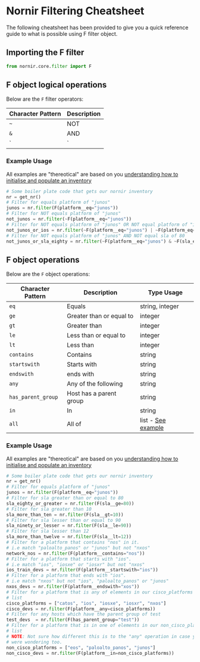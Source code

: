 # Nornir Filtering Cheatsheet

The following cheatsheet has been provided to give you a quick reference
guide to what is possible using F filter object.

## Importing the F filter

```python
from nornir.core.filter import F
```

## F object logical operations

Below are the `F` filter operators:

| Character Pattern | Description |
| ---------- | ------------ |
|`~` | NOT |
|`&` | AND |
|`|` | OR |

### Example Usage

All examples are "thereotical" are based on you [understanding how to initialise and populate an inventory](https://nornir.readthedocs.io/en/latest/tutorial/initializing_nornir.html)

```python
# Some boiler plate code that gets our nornir inventory
nr = get_nr()
# Filter for equals platform of "junos"
junos = nr.filter(F(platform__eq="junos"))
# Filter for NOT equals platform of "junos"
not_junos = nr.filter(~F(platform__eq="junos"))
# Filter for NOT equals platform of "junos" OR NOT equal platform of "ios"
not_junos_or_ios = nr.filter(~F(platform__eq="junos") | ~F(platform_eq="ios"))
# Filter for NOT equals platform of "junos" AND NOT equal sla of 80
not_junos_or_sla_eighty = nr.filter(~F(platform__eq="junos") & ~F(sla_eq=80))
```


## F object operations

Below are the `F` object operations:

| Character Pattern | Description | Type Usage |
| ---------- | ------------ |------ |
|`eq` | Equals | string, integer |
|`ge` | Greater than or equal to | integer |
|`gt`| Greater than | integer |
|`le` | Less than or equal to | integer |
|`lt`| Less than | integer |
|`contains` | Contains | string |
|`startswith` | Starts with | string |
|`endswith` | ends with | string |
|`any` | Any of the following | string |
|`has_parent_group`| Host has a parent group | string |
|`in`| In | string |
|`all`| All of | list - [See example](https://github.com/nornir-automation/nornir/blob/master/tests/core/test_filter.py#L128) |

### Example Usage

All examples are "thereotical" are based on you [understanding how to initialise and populate an inventory](https://nornir.readthedocs.io/en/latest/tutorial/initializing_nornir.html)

```python
# Some boiler plate code that gets our nornir inventory
nr = get_nr()
# Filter for equals platform of "junos"
junos = nr.filter(F(platform__eq="junos"))
# Filter for sla greater than or equal to 80
sla_eighty_or_greater = nr.filter(F(sla__ge=80))
# Filter for sla greater than 10
sla_more_than_ten = nr.filter(F(sla__gt=10))
# Filter for sla lesser than or equal to 90
sla_ninety_or_lesser = nr.filter(F(sla__le=90))
# Filter for sla lesser than 12
sla_more_than_twelve = nr.filter(F(sla__lt=12))
# Filter for a platform that contains "nos" in it.
# i.e match "paloalto_panos" or "junos" but not "nxos"
network_nos = nr.filter(F(platform__contains="nos"))
# Filter for a platform that starts with "ios".
# i.e match "ios", "iosxe" or "iosxr" but not "nxos"
ios_train_devs = nr.filter(F(platform__startswith="ios"))
# Filter for a platform that ends with "ios".
# i.e match "nxos" but not "ios", "paloalto_panos" or "junos"
nxos_devs = nr.filter(F(platform__endswith="xos"))
# Filter for a platform that is any of elements in our cisco_platforms
# list
cisco_platforms = ["catos", "ios", "iosxe", "iosxr", "nxos"]
cisco_devs = nr.filter(F(platform__any=cisco_platforms))
# Filter for any hosts which have the parent group of test
test_devs  = nr.filter(F(has_parent_group="test"))
# Filter for a platform that is in one of elements in our non_cisco_platforms
# list
# NOTE: Not sure how different this is to the "any" operation in case you
# were wondering too.
non_cisco_platforms = ["eos", "paloalto_panos", "junos"]
non_cisco_devs = nr.filter(F(platform__in=non_cisco_platforms))
```